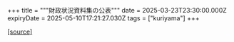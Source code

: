 +++
title = """財政状況資料集の公表"""
date = 2025-03-23T23:30:00.000Z
expiryDate = 2025-05-10T17:21:27.030Z
tags = ["kuriyama"]
+++


[[source]](https://www.town.kuriyama.hokkaido.jp/soshiki/32/597.html)
